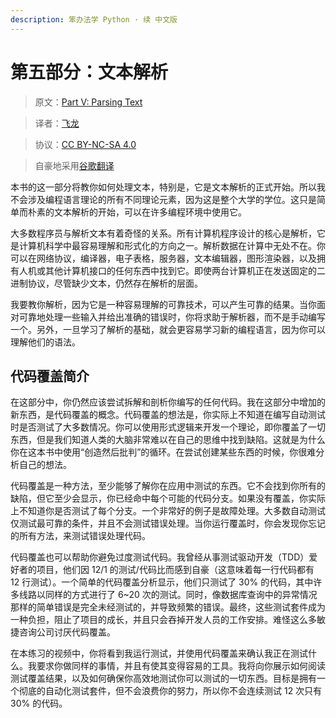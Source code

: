 ```yaml
---
description: 笨办法学 Python · 续 中文版
---
```


# 第五部分：文本解析

> 原文：[Part V: Parsing Text](https://learncodethehardway.org/more-python-book/part4.html)

> 译者：[飞龙](https://github.com/wizardforcel)

> 协议：[CC BY-NC-SA 4.0](http://creativecommons.org/licenses/by-nc-sa/4.0/)

> 自豪地采用[谷歌翻译](https://translate.google.cn/)

本书的这一部分将教你如何处理文本，特别是，它是文本解析的正式开始。所以我不会涉及编程语言理论的所有不同理论元素，因为这是整个大学的学位。这只是简单而朴素的文本解析的开始，可以在许多编程环境中使用它。

大多数程序员与解析文本有着奇怪的关系。所有计算机程序设计的核心是解析，它是计算机科学中最容易理解和形式化的方向之一。解析数据在计算中无处不在。你可以在网络协议，编译器，电子表格，服务器，文本编辑器，图形渲染器，以及拥有人机或其他计算机接口的任何东西中找到它。即使两台计算机正在发送固定的二进制协议，尽管缺少文本，仍然存在解析的层面。

我要教你解析，因为它是一种容易理解的可靠技术，可以产生可靠的结果。当你面对可靠地处理一些输入并给出准确的错误时，你将求助于解析器，而不是手动编写一个。另外，一旦学习了解析的基础，就会更容易学习新的编程语言，因为你可以理解他们的语法。

## 代码覆盖简介

在这部分中，你仍然应该尝试拆解和剖析你编写的任何代码。我在这部分中增加的新东西，是代码覆盖的概念。代码覆盖的想法是，你实际上不知道在编写自动测试时是否测试了大多数情况。你可以使用形式逻辑来开发一个理论，即你覆盖了一切东西，但是我们知道人类的大脑非常难以在自己的思维中找到缺陷。这就是为什么你在这本书中使用“创造然后批判”的循环。在尝试创建某些东西的时候，你很难分析自己的想法。

代码覆盖是一种方法，至少能够了解你在应用中测试的东西。它不会找到你所有的缺陷，但它至少会显示，你已经命中每个可能的代码分支。如果没有覆盖，你实际上不知道你是否测试了每个分支。一个非常好的例子是故障处理。大多数自动测试仅测试最可靠的条件，并且不会测试错误处理。当你运行覆盖时，你会发现你忘记的所有方法，来测试错误处理代码。

代码覆盖也可以帮助你避免过度测试代码。我曾经从事测试驱动开发（TDD）爱好者的项目，他们因 12/1 的测试/代码比而感到自豪（这意味着每一行代码都有 12 行测试）。一个简单的代码覆盖分析显示，他们只测试了 30% 的代码，其中许多线路以同样的方式进行了 6~20 次的测试。同时，像数据库查询中的异常情况那样的简单错误是完全未经测试的，并导致频繁的错误。最终，这些测试套件成为一种负担，阻止了项目的成长，并且只会吞掉开发人员的工作安排。难怪这么多敏捷咨询公司讨厌代码覆盖。

在本练习的视频中，你将看到我运行测试，并使用代码覆盖来确认我正在测试什么。我要求你做同样的事情，并且有使其变得容易的工具。我将向你展示如何阅读测试覆盖结果，以及如何确保你高效地测试你可以测试的一切东西。目标是拥有一个彻底的自动化测试套件，但不会浪费你的努力，所以你不会连续测试 12 次只有 30% 的代码。
